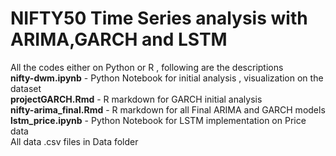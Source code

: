 # NIFTY50 Time Series analysis with ARIMA,GARCH and LSTM

All the codes either on Python or R , following are the descriptions  
**nifty-dwm.ipynb** - Python Notebook for initial analysis , visualization on the dataset  
**projectGARCH.Rmd** - R markdown for GARCH initial analysis  
**nifty-arima_final.Rmd** - R markdown for all Final ARIMA and GARCH models  
**lstm_price.ipynb** - Python Notebook for LSTM implementation on Price data  
All data .csv files in Data folder  
